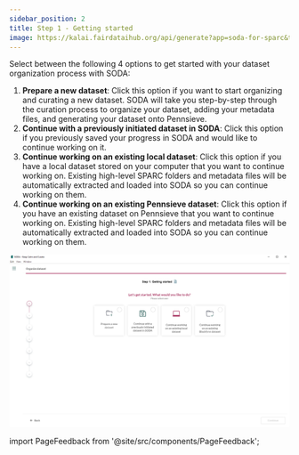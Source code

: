 ```yaml
---
sidebar_position: 2
title: Step 1 - Getting started
image: https://kalai.fairdataihub.org/api/generate?app=soda-for-sparc&title=Step%201%20-%20Getting%20started&description=Prepare%20Dataset
---
```


Select between the following 4 options to get started with your dataset organization process with SODA:

1. **Prepare a new dataset**: Click this option if you want to start organizing and curating a new dataset. SODA will take you step-by-step through the curation process to organize your dataset, adding your metadata files, and generating your dataset onto Pennsieve.
2. **Continue with a previously initiated dataset in SODA**: Click this option if you previously saved your progress in SODA and would like to continue working on it.
3. **Continue working on an existing local dataset**: Click this option if you have a local dataset stored on your computer that you want to continue working on. Existing high-level SPARC folders and metadata files will be automatically extracted and loaded into SODA so you can continue working on them.
4. **Continue working on an existing Pennsieve dataset**: Click this option if you have an existing dataset on Pennsieve that you want to continue working on. Existing high-level SPARC folders and metadata files will be automatically extracted and loaded into SODA so you can continue working on them.

![](https://github.com/fairdataihub/SODA-for-SPARC/blob/main/docs/documentation/Organize-dataset/getting-started.PNG?raw=true)

import PageFeedback from '@site/src/components/PageFeedback';

<PageFeedback />
